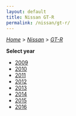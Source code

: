 ```yaml
---
layout: default
title: Nissan GT-R
permalink: /nissan/gt-r/
---
```

[*Home*](/) > [*Nissan*](/nissan/) > [*GT-R*](/nissan/gt-r/)

**Select year**

- [2009](/nissan/gt-r/2009/)
- [2010](/nissan/gt-r/2010/)
- [2011](/nissan/gt-r/2011/)
- [2012](/nissan/gt-r/2012/)
- [2013](/nissan/gt-r/2013/)
- [2014](/nissan/gt-r/2014/)
- [2015](/nissan/gt-r/2015/)
- [2016](/nissan/gt-r/2016/)
